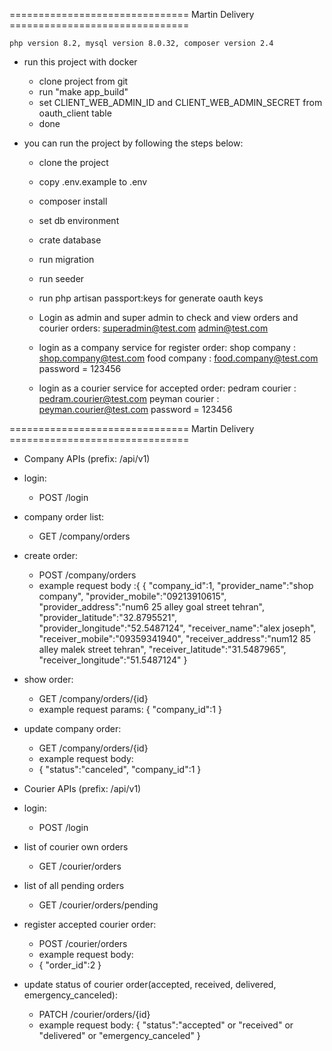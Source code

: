 =============================== Martin Delivery ===============================

    php version 8.2, mysql version 8.0.32, composer version 2.4

- run this project with docker
     - clone project from git
     - run "make app_build"
     - set CLIENT_WEB_ADMIN_ID and CLIENT_WEB_ADMIN_SECRET from oauth_client table 
     - done

- you can run the project by following the steps below:

    - clone the project
    - copy .env.example to .env
    - composer install
    - set db environment
    - crate database
    - run migration
    - run seeder
    - run php artisan passport:keys for generate oauth keys

    - Login as admin and super admin to check and view orders and courier orders:
      superadmin@test.com 
      admin@test.com
    
    - login as a company service for register order:
      shop company : shop.company@test.com 
      food company : food.company@test.com 
      password = 123456

    - login as a courier service for accepted order:
      pedram courier : pedram.courier@test.com 
      peyman courier : peyman.courier@test.com 
      password = 123456
    

=============================== Martin Delivery ===============================

- Company APIs (prefix: /api/v1)

- login:
    - POST /login

- company order list:
    - GET /company/orders

- create order:
    - POST /company/orders
    - example request body :{
      {
      "company_id":1,
      "provider_name":"shop company",
      "provider_mobile":"09213910615",
      "provider_address":"num6 25 alley goal street tehran",
      "provider_latitude":"32.8795521",
      "provider_longitude":"52.5487124",
      "receiver_name":"alex joseph",
      "receiver_mobile":"09359341940",
      "receiver_address":"num12 85 alley malek street tehran",
      "receiver_latitude":"31.5487965",
      "receiver_longitude":"51.5487124"
       }

- show order:
    - GET /company/orders/{id}
    - example request params:
        {
            "company_id":1
        }

- update company order:
   - GET /company/orders/{id}
   - example request body:
   - {
     "status":"canceled",
     "company_id":1
     }
  
- Courier APIs (prefix: /api/v1)

- login:
    - POST /login

- list of courier own orders
    - GET /courier/orders

- list of all pending orders
    - GET /courier/orders/pending

- register accepted courier order:
    - POST /courier/orders
    - example request body:
    - {
      "order_id":2
      }
  
- update status of courier order(accepted, received, delivered, emergency_canceled):
    - PATCH /courier/orders/{id}
    - example request body:
       {
        "status":"accepted" or "received" or "delivered" or "emergency_canceled"
        }
